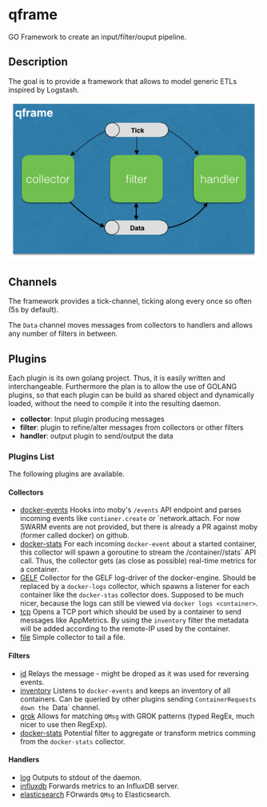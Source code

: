 # qframe
GO Framework to create an input/filter/ouput pipeline.

## Description

The goal is to provide a framework that allows to model generic ETLs inspired by Logstash.

![](/resources/pics/architecture.png)


## Channels
The framework provides a tick-channel, ticking along every once so often (5s by default).

The `Data` channel moves messages from collectors to handlers and allows any number of filters in between.


## Plugins

Each plugin is its own golang project. Thus, it is easily written and interchangeable.
Furthermore the plan is to allow the use of GOLANG plugins, so that each plugin can be build as shared object and dynamically loaded, without the need to compile it into the resulting daemon.

* **collector**: Input plugin producing messages
* **filter**: plugin to refine/alter messages from collectors or other filters
* **handler**: output plugin to send/output the data

### Plugins List

The following plugins are available.

#### Collectors

- [docker-events](https://github.com/qnib/qframe-collector-docker-events) Hooks into moby's `/events` API endpoint and parses incoming events like `contianer.create` or `network.attach. 
 For now SWARM events are not provided, but there is already a PR against moby (former called docker) on github.
- [docker-stats](https://github.com/qnib/qframe-collector-docker-stats) For each incoming `docker-event` about a started container, 
 this collector will spawn a goroutine to stream the /container/<id>/stats` API call. Thus, the collector gets (as close as possible) real-time metrics for a container.
- [GELF](https://github.com/qnib/qframe-collector-gelf) Collector for the GELF log-driver of the docker-engine. Should be replaced by a `docker-logs` collector, which spawns a listener for 
 each container like the `docker-stas` collector does. Supposed to be much nicer, because the logs can still be viewed via `docker logs <container>`.
- [tcp](https://github.com/qnib/qframe-collector-tcp) Opens a TCP port which should be used by a container to send messages like AppMetrics.
 By using the `inventory` filter the metadata will be added according to the remote-IP used by the container.
- [file](https://github.com/qnib/qframe-collector-file) Simple collector to tail a file.

#### Filters

- [id](https://github.com/qnib/qframe-filter-id) Relays the message - might be droped as it was used for reversing events.
- [inventory](https://github.com/qnib/qframe-filter-inventory) Listens to `docker-events` and keeps an inventory of all containers. 
 Can be queried by other plugins sending `ContainerRequests down the `Data` channel.
- [grok](https://github.com/qnib/qframe-filter-grok) Allows for matching `QMsg` with GROK patterns (typed RegEx, much nicer to use then RegExp).
- [docker-stats](https://github.com/qnib/qframe-filter-docker-stats) Potential filter to aggregate or transform metrics comming from the `docker-stats` collector.

#### Handlers

- [log](https://github.com/qnib/qframe-handler-log) Outputs to stdout of the daemon.
- [influxdb](https://github.com/qnib/qframe-handler-influxdb) Forwards metrics to an InfluxDB server. 
- [elasticsearch](https://github.com/qnib/qframe-handler-elasticsearch) FOrwards `QMsg` to Elasticsearch.





